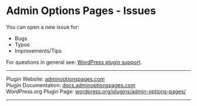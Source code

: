 # Admin Options Pages - Issues

You can open a new issue for:
* Bugs
* Typos
* Improvements/Tips

For questions in general see: [WordPress plugin support][link plugin support].

---

Plugin Website: [adminoptionspages.com][link home]\
Plugin Documentation: [docs.adminoptionspages.com][link docs]\
WordPress.org Plugin Page: [wordpress.org/plugins/admin-options-pages/][link plugin wp.org]

___




[link home]: https://adminoptionspages.com
[link docs]: https://docs.adminoptionspages.com
[link plugin support]: https://wordpress.org/support/plugin/admin-options-pages/
[link plugin wp.org]: https://wordpress.org/plugins/admin-options-pages/
